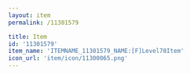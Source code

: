 ```yaml
---
layout: item
permalink: /11301579

title: Item
id: '11301579'
item_name: 'ITEMNAME_11301579_NAME:[F]Level70Item'
icon_url: 'item/icon/11300065.png'
---
```

